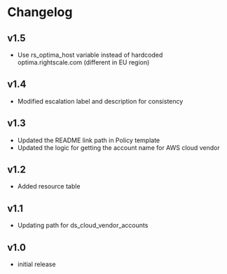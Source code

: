 # Changelog

## v1.5

- Use rs_optima_host variable instead of hardcoded optima.rightscale.com (different in EU region)

## v1.4

- Modified escalation label and description for consistency

## v1.3

- Updated the README link path in Policy template
- Updated the logic for getting the account name for AWS cloud vendor

## v1.2

- Added resource table

## v1.1

- Updating path for ds_cloud_vendor_accounts

## v1.0

- initial release
